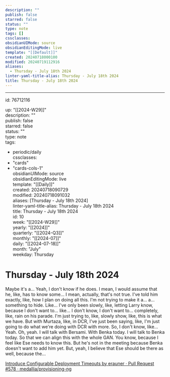 ```yaml
---
description: ""
publish: false
starred: false
status: ""
type: note
tags: []
cssclasses: 
obsidianUIMode: source
obsidianEditingMode: live
template: "[[Default]]"
created: 20240718000100
modified: 20240719112916
aliases:
  - Thursday - July 18th 2024
linter-yaml-title-alias: Thursday - July 18th 2024
title: Thursday - July 18th 2024
---
```

---
id: 76712116

up: "[[2024-W29]]"  
description: ""  
publish: false  
starred: false  
status: ""  
type: note  
tags:

- periodic/daily  
    cssclasses:
- "cards"
- "cards-cols-1"  
    obsidianUIMode: source  
    obsidianEditingMode: live  
    template: "[[Daily]]"  
    created: 20240718090729  
    modified: 20240718091032  
    aliases: [Thursday - July 18th 2024]  
    linter-yaml-title-alias: Thursday - July 18th 2024  
    title: Thursday - July 18th 2024  
    id: 10  
    week: "[[2024-W29]]"  
    yearly: "[[2024]]"  
    quarterly: "[[2024-Q3]]"  
    monthly: "[[2024-07]]"  
    daily: "[[2024-07-18]]"  
    month: "July"  
    weekday: Thursday

# Thursday - July 18th 2024

Maybe it's a… Yeah, I don't know if he does. I mean, I would assume that he, like, has to know some… I mean, actually, that's not true. I've told him exactly, like, how I plan on doing all this. I'm not trying to make it a… a… something to hide. Like… I've only been slowly, like, letting Larry know, because I don't want to… like… I don't know, I don't want to… completely, like, rain on his parade. I'm just trying to, like, slowly show, like, this is what we have. But with Murtaza, like, in DCR, I've just been saying, like, I'm just going to do what we're doing with DCR with more. So, I don't know, like… Yeah. Oh, yeah. I will talk with Bersami. With Benka today. I will talk to Benka today. So that we can align this with the whole GAN. You know, because I feel like Ese needs to know this. But he's not in the meeting because Benka doesn't want to add him yet. But, yeah, I believe that Ese should be there as well, because the…




[Introduce Configurable Deployment Timeouts by erauner · Pull Request #578 · medallia/provisioning-ng](https://github.medallia.com/medallia/provisioning-ng/pull/578#discussion_r693541)
